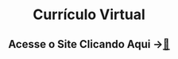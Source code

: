 # <h1 align="center"> Currículo Virtual</h1>

<h2 align="center">Acesse o Site Clicando Aqui -><a href="https://luizlimam.github.io/Site-Curriculo-IW/">🌻</a> <h2>
